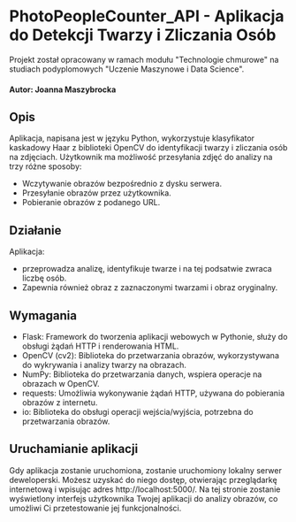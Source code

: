 # PhotoPeopleCounter_API - Aplikacja do Detekcji Twarzy i Zliczania Osób
 Projekt został opracowany w ramach modułu "Technologie chmurowe" na studiach podyplomowych "Uczenie Maszynowe i Data Science". 
 
#### Autor: Joanna Maszybrocka

## Opis
Aplikacja, napisana jest w języku Python, wykorzystuje klasyfikator kaskadowy Haar z biblioteki OpenCV do identyfikacji twarzy i zliczania osób na zdjęciach. Użytkownik ma możliwość przesyłania zdjęć do analizy na trzy różne sposoby:

- Wczytywanie obrazów bezpośrednio z dysku serwera.
- Przesyłanie obrazów przez użytkownika.
- Pobieranie obrazów z podanego URL.

## Działanie
Aplikacja:
- przeprowadza analizę, identyfikuje twarze i na tej podsatwie zwraca liczbę osób.
- Zapewnia również obraz z zaznaczonymi twarzami i obraz oryginalny.

## Wymagania
- Flask: Framework do tworzenia aplikacji webowych w Pythonie, służy do obsługi żądań HTTP i renderowania HTML.
- OpenCV (cv2): Biblioteka do przetwarzania obrazów, wykorzystywana do wykrywania i analizy twarzy na obrazach.
- NumPy: Biblioteka do przetwarzania danych, wspiera operacje na obrazach w OpenCV.
- requests: Umożliwia wykonywanie żądań HTTP, używana do pobierania obrazów z internetu.
- io: Biblioteka do obsługi operacji wejścia/wyjścia, potrzebna do przetwarzania obrazów.

## Uruchamianie aplikacji

Gdy aplikacja zostanie uruchomiona, zostanie uruchomiony lokalny serwer deweloperski. Możesz uzyskać do niego dostęp, otwierając przeglądarkę internetową i wpisując adres http://localhost:5000/. Na tej stronie zostanie wyświetlony interfejs użytkownika Twojej aplikacji do analizy obrazów, co umożliwi Ci przetestowanie jej funkcjonalności.